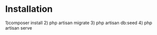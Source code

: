 <h1>Installation</h1>

1)composer install
2) php artisan migrate
3) php artisan db:seed
4) php artisan serve
